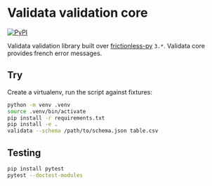 # Validata validation core

[![PyPI](https://img.shields.io/pypi/v/validata-core.svg)](https://pypi.python.org/pypi/validata-core)

Validata validation library built over [frictionless-py](https://github.com/frictionlessdata/frictionless-py) `3.*`. Validata core provides french error messages.

## Try

Create a virtualenv, run the script against fixtures:

```bash
python -m venv .venv
source .venv/bin/activate
pip install -r requirements.txt
pip install -e .
validata --schema /path/to/schema.json table.csv
```

## Testing

```bash
pip install pytest
pytest --doctest-modules
```
